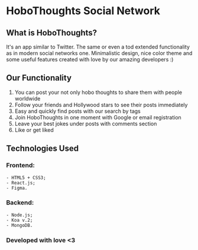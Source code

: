 # HoboThoughts Social Network
## What is HoboThoughts?

It's an app similar to Twitter. The same or even a tod extended functionality as in modern social networks one. Minimalistic design, nice color theme and some useful features created with love by our amazing developers :)

## Our Functionality

1. You can post your not only hobo thoughts to share them with people worldwide
2. Follow your friends and Hollywood stars to see their posts immediately
3. Easy and quickly find posts with our search by tags
4. Join HoboThoughts in one moment with Google or email registration
5. Leave your best jokes under posts with comments section
6. Like or get liked


## Technologies Used

### Frontend:

```
- HTML5 + CSS3;
- React.js;
- Figma.
```

### Backend:

```
- Node.js;
- Koa v.2;
- MongoDB.
```

### Developed with love <3
